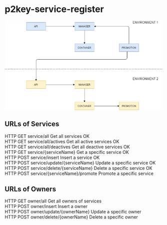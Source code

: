 # p2key-service-register

![alt text](https://github.com/p2key/p2key-service-register/blob/main/resources/img/service_register.png)

URLs of Services
----------------
HTTP GET	service/all						Get all services			OK<br>
HTTP GET	service/all/actives				Get all active services		OK<br>
HTTP GET	service/all/deactives			Get all deactive services	OK<br>
HTTP GET	service/{serviceName}			Get a specific service		OK<br>
HTTP POST	service/insert					Insert a service			OK<br>
HTTP POST	service/update/{serviceName}	Update a specific service	OK<br>
HTTP POST	service/delete/{serviceName}	Delete a specific service	OK<br>
HTTP POST	service/{serviceName}/promote	Promote a specific service<br>


URLs of Owners
--------------
HTTP GET	owner/all						Get all owners of services<br>
HTTP POST	owner/insert					Insert a owner<br>
HTTP POST	owner/update/{ownerName}		Update a specific owner<br>
HTTP POST	owner/delete/{ownerName}		Delete a specific owner<br>